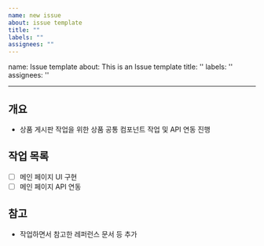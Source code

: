```yaml
---
name: new issue
about: issue template
title: ""
labels: ""
assignees: ""
---
```


name: Issue template
about: This is an Issue template
title: ''
labels: ''
assignees: ''

---

## 개요

- 상품 게시판 작업을 위한 상품 공통 컴포넌트 작업 및 API 연동 진행

## 작업 목록

- [ ] 메인 페이지 UI 구현
- [ ] 메인 페이지 API 연동

## 참고

- 작업하면서 참고한 레퍼런스 문서 등 추가
